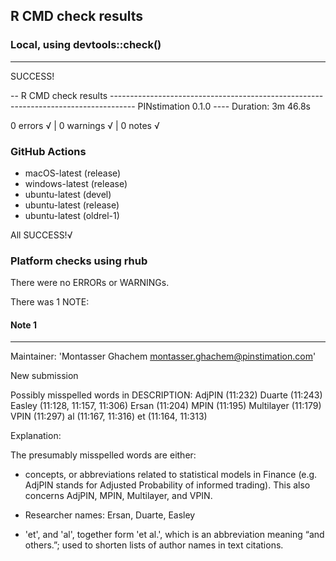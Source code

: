 ## R CMD check results

### Local, using devtools::check()

---

SUCCESS!

-- R CMD check results ------------------------------------------------------------------------------------ PINstimation 0.1.0 ----
Duration: 3m 46.8s

0 errors √ | 0 warnings √ | 0 notes √

### GitHub Actions 

- macOS-latest (release)
- windows-latest (release)
- ubuntu-latest (devel)
- ubuntu-latest (release)
- ubuntu-latest (oldrel-1)

All SUCCESS!√

### Platform checks using rhub

There were no ERRORs or WARNINGs. 

There was 1 NOTE:

#### Note 1

---

Maintainer: 'Montasser Ghachem <montasser.ghachem@pinstimation.com>'

New submission

Possibly misspelled words in DESCRIPTION:
  AdjPIN (11:232)
  Duarte (11:243)
  Easley (11:128, 11:157, 11:306)
  Ersan (11:204)
  MPIN (11:195)
  Multilayer (11:179)
  VPIN (11:297)
  al (11:167, 11:316)
  et (11:164, 11:313)
  
Explanation: 

The presumably misspelled words are either:

- concepts, or abbreviations related to statistical models in Finance
(e.g. AdjPIN stands for Adjusted Probability of informed trading). This
also concerns AdjPIN, MPIN, Multilayer, and VPIN.

- Researcher names: Ersan, Duarte, Easley

- 'et', and 'al', together form 'et al.', which is an abbreviation 
meaning “and others.”; used to shorten lists of author names in text 
citations.
